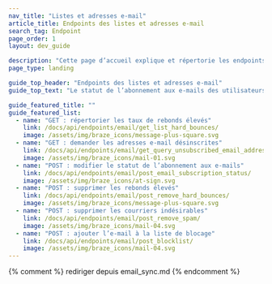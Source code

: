 ```yaml
---
nav_title: "Listes et adresses e-mail"
article_title: Endpoints des listes et adresses e-mail
search_tag: Endpoint
page_order: 1
layout: dev_guide

description: "Cette page d’accueil explique et répertorie les endpoints Braze de listes et adresses e-mail."
page_type: landing

guide_top_header: "Endpoints des listes et adresses e-mail"
guide_top_text: "Le statut de l’abonnement aux e-mails des utilisateurs peut être mis à jour et récupéré via Braze à l’aide d’une API RESTful. Vous pouvez utiliser l’API pour configurer une synchronisation bidirectionnelle entre Braze et d’autres systèmes de messagerie ou votre propre base de données."

guide_featured_title: ""
guide_featured_list:
  - name: "GET : répertorier les taux de rebonds élevés"
    link: /docs/api/endpoints/email/get_list_hard_bounces/
    image: /assets/img/braze_icons/message-plus-square.svg
  - name: "GET : demander les adresses e-mail désinscrites"
    link: /docs/api/endpoints/email/get_query_unsubscribed_email_addresses/
    image: /assets/img/braze_icons/mail-01.svg
  - name: "POST : modifier le statut de l’abonnement aux e-mails"
    link: /docs/api/endpoints/email/post_email_subscription_status/
    image: /assets/img/braze_icons/at-sign.svg
  - name: "POST : supprimer les rebonds élevés"
    link: /docs/api/endpoints/email/post_remove_hard_bounces/
    image: /assets/img/braze_icons/message-plus-square.svg
  - name: "POST : supprimer les courriers indésirables"
    link: /docs/api/endpoints/email/post_remove_spam/
    image: /assets/img/braze_icons/mail-04.svg
  - name: "POST : ajouter l’e-mail à la liste de blocage"
    link: /docs/api/endpoints/email/post_blocklist/
    image: /assets/img/braze_icons/mail-04.svg
---
```

{% comment %}
rediriger depuis email_sync.md
{% endcomment %}
